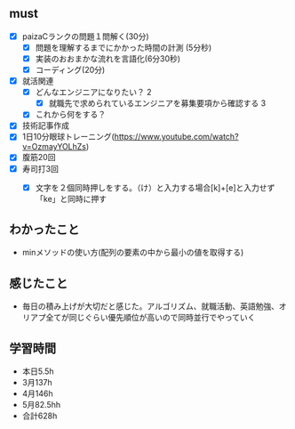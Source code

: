 

## must
- [x] paizaCランクの問題１問解く(30分)
  - [x] 問題を理解するまでにかかった時間の計測 (5分秒)
  - [x] 実装のおおまかな流れを言語化(6分30秒)
  - [x] コーディング(20分) 
- [x] 就活関連  
  - [x] どんなエンジニアになりたい？   2 
    - [x] 就職先で求められているエンジニアを募集要項から確認する 3
  - [x] これから何をする？

- [x] 技術記事作成      
- [x] 1日10分眼球トレーニング(https://www.youtube.com/watch?v=OzmayYOLhZs)
- [x] 腹筋20回
- [x] 寿司打3回
  - [x] 文字を２個同時押しをする。（け）と入力する場合[k]+[e]と入力せず「ke」と同時に押す



## わかったこと
- minメソッドの使い方(配列の要素の中から最小の値を取得する)


## 感じたこと
- 毎日の積み上げが大切だと感じた。アルゴリズム、就職活動、英語勉強、オリアプ全てが同じぐらい優先順位が高いので同時並行でやっていく


## 学習時間
  - 本日5.5h
  - 3月137h
  - 4月146h
  - 5月82.5hh
  - 合計628h
    
